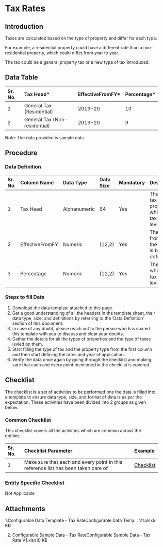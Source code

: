 # Tax Rates

## Introduction <a id="Introduction"></a>

Taxes are calculated based on the type of property and differ for each type.

For example, a residential property could have a different rate than a non-residential property, which could differ from year to year.

The tax could be a general property tax or a new type of tax introduced.

## Data Table <a id="Data-Table"></a>

| Sr. No. | Tax Head\* | EffectiveFromFY\* | Percentage\* |
| :--- | :--- | :--- | :--- |
| 1 | General Tax \(Residential\) | 2019-20 | 10 |
| 2 | General Tax \(Non-residential\) | 2019-20 | 9 |

Note: The data provided is sample data.

## Procedure <a id="Procedure"></a>

### Data Definition <a id="Data-Definition"></a>

| Sr. No. | Column Name | Data Type | Data Size | Mandatory | Description |
| :--- | :--- | :--- | :--- | :--- | :--- |
| 1 | Tax Head | Alphanumeric | 64 | Yes | The type of tax and the property on which the tax is being levied |
| 2 | EffectiveFromFY | Numeric | \(12,2\) | Yes | The year from which the tax rate is being defined |
| 3 | Percentage | Numeric | \(12,2\) | Yes | The rate at which the tax is to be levied |

### Steps to fill Data <a id="Steps-to-fill-Data"></a>

1. Download the data template attached to this page.
2. Get a good understanding of all the headers in the template sheet, their data type, size, and definitions by referring to the ‘Data Definition’ section of this document.
3. In case of any doubt, please reach out to the person who has shared this template with you to discuss and clear your doubts.
4. Gather the details for all the types of properties and the type of taxes levied on them.
5. Start filling the type of tax and the property type from the first column and then start defining the rates and year of application.
6. Verify the data once again by going through the checklist and making sure that each and every point mentioned in the checklist is covered.

## Checklist <a id="Checklist"></a>

The checklist is a set of activities to be performed one the data is filled into a template to ensure data type, size, and format of data is as per the expectation. These activities have been divided into 2 groups as given below.

### Common Checklist <a id="Common-Checklist"></a>

This checklist covers all the activities which are common across the entities.

| Sr. No. | Checklist Parameter | Example |
| :--- | :--- | :--- |
| 1 | Make sure that each and every point in this reference list has been taken care of | [Checklist](https://digit-discuss.atlassian.net/wiki/spaces/DO/pages/502203140/Checklist) |

### Entity Specific Checklist <a id="Entity-Specific-Checklist"></a>

Not Applicable

## Attachments <a id="Attachments"></a>

1.Configurable Data Template - Tax RateConfigurable Data Temp... V1.xlsx9 KB

2. Configurable Sample Data - Tax RateConfigurable Sample Data - Tax Rate V1.xlsx10 KB

